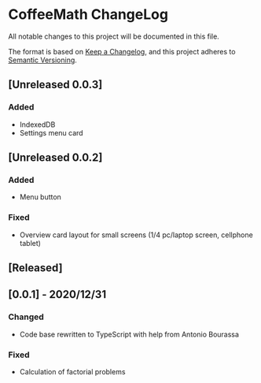 # CoffeeMath ChangeLog
All notable changes to this project will be documented in this file.

The format is based on [Keep a Changelog](https://keepachangelog.com/en/1.0.0/),
and this project adheres to [Semantic Versioning](https://semver.org/spec/v2.0.0.html).

## [Unreleased 0.0.3]
### Added 
- IndexedDB
- Settings menu card

## [Unreleased 0.0.2]
### Added 
- Menu button
### Fixed
- Overview card layout for small screens (1/4 pc/laptop screen, cellphone tablet)

## [Released]

## [0.0.1] - 2020/12/31
### Changed
- Code base rewritten to TypeScript with help from Antonio Bourassa
### Fixed
- Calculation of factorial problems
